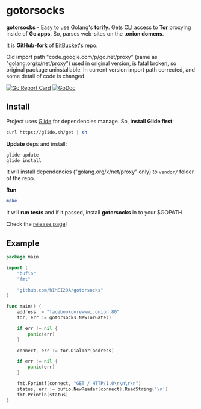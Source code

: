 # gotorsocks

**gotorsocks** - Easy to use Golang's **torify**. Gets CLI access to **Tor** proxying inside of **Go apps**. So, parses web-sites on the 
**.onion domens**.

It is **GitHub-fork** of [BitBucket's repo](https://bitbucket.org/kallevedin/torsocks).

Old import path "code.google.com/p/go.net/proxy" (same as "golang.org/x/net/proxy") used in original version, is fatal broken, so original 
package uninstallable. In current version import path corrected, and some detail of code is changed.

[![Go Report Card](https://goreportcard.com/badge/github.com/hIMEI29A/gotorsocks)](https://goreportcard.com/report/github.com/hIMEI29A/gotorsocks) [![GoDoc](https://godoc.org/github.com/hIMEI29A/gotorsocks?status.svg)](http://godoc.org/github.com/hIMEI29A/gotorsocks)



## Install

Project uses [Glide](https://glide.sh) for dependencies manage. 
So, **install Glide first**:

```sh
curl https://glide.sh/get | sh
```

**Update** deps and install:

```sh
glide update
glide install
```
It will install dependencies ("golang.org/x/net/proxy" only) to `vendor/` folder of the repo.

**Run**

```sh
make
```

It will **run tests** and if it passed, install **gotorsocks** in to your $GOPATH

Check the [release page](https://github.com/hIMEI29A/gotorsocks/releases)!

## Example

```go
package main

import (
    "bufio"
    "fmt"

    "github.com/hIMEI29A/gotorsocks"
)

func main() {
    address := "facebookcorewwwi.onion:80"
    tor, err := gotorsocks.NewTorGate()

    if err != nil {
        panic(err)
    }

    connect, err := tor.DialTor(address)

    if err != nil {
        panic(err)
    }

    fmt.Fprintf(connect, "GET / HTTP/1.0\r\n\r\n")
    status, err := bufio.NewReader(connect).ReadString('\n')
    fmt.Println(status)
}
```
